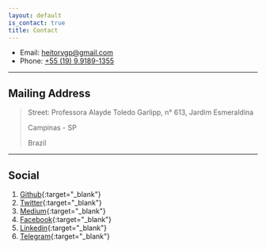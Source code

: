 ```yaml
---
layout: default
is_contact: true
title: Contact
---
```


* Email: [heitorvgp@gmail.com](mailto:heitorvgp@gmail.com)
* Phone: [+55 (19) 9.9189-1355](tel:+5519991891355)

---

## Mailing Address

> Street: Professora Alayde Toledo Garlipp, n° 613, Jardim Esmeraldina
>
> Campinas - SP
>
> Brazil

---

## Social

1. [Github](https://github.com/GouveaHeitor){:target="_blank"}
2. [Twitter](https://twitter.com/GouveaHeitor){:target="_blank"}
3. [Medium](https://medium.com/@gouveaheitor){:target="_blank"}
4. [Facebook](https://fb.com/GouveaHeitor){:target="_blank"}
5. [Linkedin](https://br.linkedin.com/in/gouveaheitor){:target="_blank"}
6. [Telegram](https://web.telegram.org/#/im?p=@GouveaHeitor){:target="_blank"}
